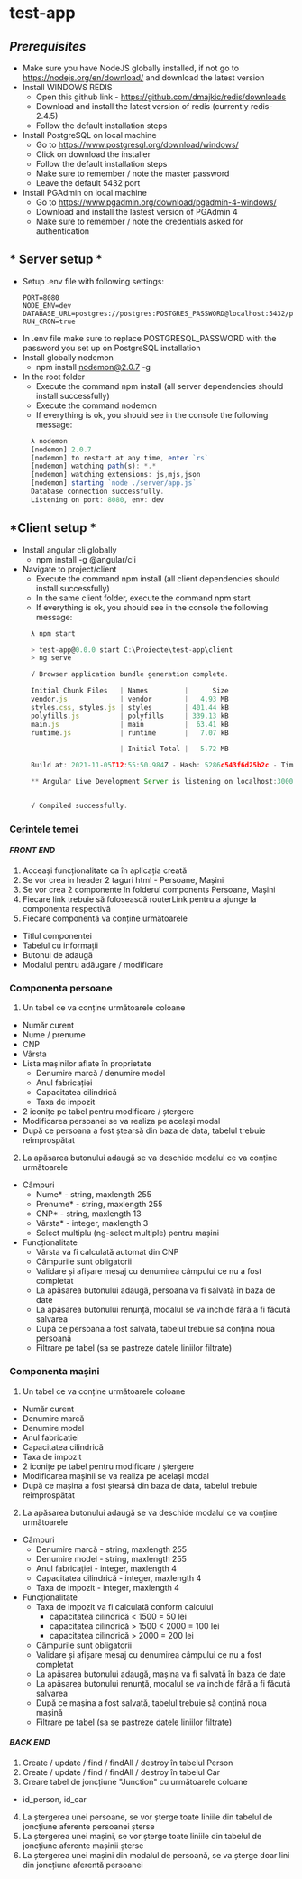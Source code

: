 # test-app
## *Prerequisites*
* Make sure you have NodeJS globally installed, if not go to https://nodejs.org/en/download/ and download the latest version
* Install WINDOWS REDIS
  * Open this github link - https://github.com/dmajkic/redis/downloads
  * Download and install the latest version of redis (currently redis-2.4.5)
  * Follow the default installation steps
* Install PostgreSQL on local machine
  * Go to https://www.postgresql.org/download/windows/
  * Click on download the installer
  * Follow the default installation steps
  * Make sure to remember / note the master password
  * Leave the default 5432 port
* Install PGAdmin on local machine
  * Go to https://www.pgadmin.org/download/pgadmin-4-windows/
  * Download and install the lastest version of PGAdmin 4
  * Make sure to remember / note the credentials asked for authentication

## * Server setup *
* Setup .env file with following settings:
  ```
  PORT=8080
  NODE_ENV=dev
  DATABASE_URL=postgres://postgres:POSTGRES_PASSWORD@localhost:5432/persons
  RUN_CRON=true
  ```
* In .env file make sure to replace POSTGRESQL_PASSWORD with the password you set up on PostgreSQL installation
* Install globally nodemon
  * npm install nodemon@2.0.7 -g
* In the root folder
  * Execute the command npm install (all server dependencies should install successfully)
  * Execute the command nodemon
  * If everything is ok, you should see in the console the following message:
  ```javascript
    λ nodemon
    [nodemon] 2.0.7
    [nodemon] to restart at any time, enter `rs`
    [nodemon] watching path(s): *.*
    [nodemon] watching extensions: js,mjs,json
    [nodemon] starting `node ./server/app.js`
    Database connection successfully.
    Listening on port: 8080, env: dev
  ```

## *Client setup *
* Install angular cli globally
  * npm install -g @angular/cli
* Navigate to project/client
  * Execute the command npm install (all client dependencies should install successfully)
  * In the same client folder, execute the command npm start
  * If everything is ok, you should see in the console the following message:
  ```javascript
    λ npm start

    > test-app@0.0.0 start C:\Proiecte\test-app\client
    > ng serve

    √ Browser application bundle generation complete.

    Initial Chunk Files   | Names         |      Size
    vendor.js             | vendor        |   4.93 MB
    styles.css, styles.js | styles        | 401.44 kB
    polyfills.js          | polyfills     | 339.13 kB
    main.js               | main          |  63.41 kB
    runtime.js            | runtime       |   7.07 kB

                          | Initial Total |   5.72 MB

    Build at: 2021-11-05T12:55:50.984Z - Hash: 5286c543f6d25b2c - Time: 5989ms

    ** Angular Live Development Server is listening on localhost:3000, open your browser on http://localhost:3000/ **


    √ Compiled successfully.
  ```

### Cerintele temei
#### *FRONT END*
1. Acceași funcționalitate ca în aplicația creată
1. Se vor crea in header 2 taguri html - Persoane, Mașini
1. Se vor crea 2 componente în folderul components Persoane, Mașini
1. Fiecare link trebuie să folosească routerLink pentru a ajunge la componenta respectivă
1. Fiecare componentă va conține următoarele
  * Titlul componentei
  * Tabelul cu informații
  * Butonul de adaugă
  * Modalul pentru adăugare / modificare
### Componenta persoane
1. Un tabel ce va conține următoarele coloane
  * Număr curent
  * Nume / prenume
  * CNP
  * Vârsta
  * Lista mașinilor aflate în proprietate
    * Denumire marcă / denumire model
    * Anul fabricației
    * Capacitatea cilindrică
    * Taxa de impozit
  * 2 iconițe pe tabel pentru modificare / ștergere
  * Modificarea persoanei se va realiza pe același modal
  * După ce persoana a fost ștearsă din baza de data, tabelul trebuie reîmprospătat
2. La apăsarea butonului adaugă se va deschide modalul ce va conține următoarele
  * Câmpuri
    * Nume* - string, maxlength 255
    * Prenume* - string, maxlength 255
    * CNP* - string, maxlength 13
    * Vârsta* - integer, maxlength 3
    * Select multiplu (ng-select multiple) pentru mașini
  * Funcționalitate
    * Vârsta va fi calculată automat din CNP
    * Câmpurile sunt obligatorii
    * Validare și afișare mesaj cu denumirea câmpului ce nu a fost completat
    * La apăsarea butonului adaugă, persoana va fi salvată în baza de date
    * La apăsarea butonului renunță, modalul se va inchide fără a fi făcută salvarea
    * După ce persoana a fost salvată, tabelul trebuie să conțină noua persoană
    * Filtrare pe tabel (sa se pastreze datele liniilor filtrate)

### Componenta mașini
1. Un tabel ce va conține următoarele coloane
  * Număr curent
  * Denumire marcă
  * Denumire model
  * Anul fabricației
  * Capacitatea cilindrică
  * Taxa de impozit
  * 2 iconițe pe tabel pentru modificare / ștergere
  * Modificarea mașinii se va realiza pe același modal
  * După ce mașina a fost ștearsă din baza de data, tabelul trebuie reîmprospătat
2. La apăsarea butonului adaugă se va deschide modalul ce va conține următoarele
  * Câmpuri
    * Denumire marcă - string, maxlength 255
    * Denumire model - string, maxlength 255
    * Anul fabricației - integer, maxlength 4
    * Capacitatea cilindrică - integer, maxlength 4
    * Taxa de impozit - integer, maxlength 4
  * Funcționalitate
    * Taxa de impozit va fi calculată conform calcului
      * capacitatea cilindrică < 1500 = 50 lei
      * capacitatea cilindrică > 1500 < 2000 = 100 lei
      * capacitatea cilindrică > 2000 = 200 lei
    * Câmpurile sunt obligatorii
    * Validare și afișare mesaj cu denumirea câmpului ce nu a fost completat
    * La apăsarea butonului adaugă, mașina va fi salvată în baza de date
    * La apăsarea butonului renunță, modalul se va inchide fără a fi făcută salvarea
    * După ce mașina a fost salvată, tabelul trebuie să conțină noua mașină
    * Filtrare pe tabel (sa se pastreze datele liniilor filtrate)

#### *BACK END*
1. Create / update / find / findAll / destroy în tabelul Person
1. Create / update / find / findAll / destroy în tabelul Car
1. Creare tabel de joncțiune "Junction" cu următoarele coloane
  * id_person, id_car
4. La ștergerea unei persoane, se vor șterge toate liniile din tabelul de joncțiune aferente persoanei șterse
5. La ștergerea unei mașini, se vor șterge toate liniile din tabelul de joncțiune aferente mașinii șterse
6. La ștergerea unei mașini din modalul de persoană, se va șterge doar lini din joncțiune aferentă persoanei
